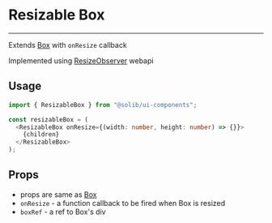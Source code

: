 # Resizable Box

---

Extends [Box](https://mui.com/material-ui/react-box/) with `onResize` callback

Implemented using [ResizeObserver](https://developer.mozilla.org/en-US/docs/Web/API/ResizeObserver) webapi

## Usage

```typescript
import { ResizableBox } from "@solib/ui-components";

const resizableBox = (
  <ResizableBox onResize={(width: number, height: number) => {}}>
    {children}
  </ResizableBox>
);
```

## Props

- props are same as [Box](https://mui.com/material-ui/react-box/)
- `onResize` - a function callback to be fired when Box is resized
- `boxRef` - a ref to Box's div
